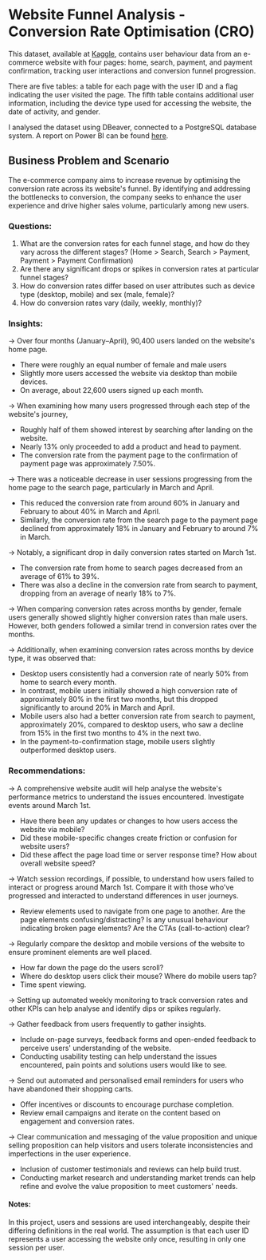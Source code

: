 # Website Funnel Analysis - Conversion Rate Optimisation (CRO)

This dataset, available at [Kaggle](https://www.kaggle.com/datasets/aerodinamicc/ecommerce-website-funnel-analysis), contains user behaviour data from an e-commerce website with four pages: home, search, payment, and payment confirmation, tracking user interactions and conversion funnel progression.

There are five tables: a table for each page with the user ID and a flag indicating the user visited the page. The fifth table contains additional user information, including the device type used for accessing the website, the date of activity, and gender.

I analysed the dataset using DBeaver, connected to a PostgreSQL database system. A report on Power BI can be found [here](https://github.com/umasreeakula/website_funnel_analysis/blob/main/Website%20Conversion%20Funnel.pbix).

## Business Problem and Scenario

The e-commerce company aims to increase revenue by optimising the conversion rate across its website's funnel. By identifying and addressing the bottlenecks to conversion, the company seeks to enhance the user experience and drive higher sales volume, particularly among new users.

### Questions:
1. What are the conversion rates for each funnel stage, and how do they vary across the different stages? (Home > Search, Search > Payment, Payment > Payment Confirmation)
2. Are there any significant drops or spikes in conversion rates at particular funnel stages?
3. How do conversion rates differ based on user attributes such as device type (desktop, mobile) and sex (male, female)?
4. How do conversion rates vary (daily, weekly, monthly)?

### Insights:
-> Over four months (January–April), 90,400 users landed on the website's home page.
- There were roughly an equal number of female and male users
- Slightly more users accessed the website via desktop than mobile devices. 
- On average, about 22,600 users signed up each month.

-> When examining how many users progressed through each step of the website's journey,
- Roughly half of them showed interest by searching after landing on the website.
- Nearly 13% only proceeded to add a product and head to payment.
- The conversion rate from the payment page to the confirmation of payment page was approximately 7.50%.

-> There was a noticeable decrease in user sessions progressing from the home page to the search page, particularly in March and April.
- This reduced the conversion rate from around 60% in January and February to about 40% in March and April. 
- Similarly, the conversion rate from the search page to the payment page declined from approximately 18% in January and February to around 7% in March.

-> Notably, a significant drop in daily conversion rates started on March 1st.
- The conversion rate from home to search pages decreased from an average of 61% to 39%. 
- There was also a decline in the conversion rate from search to payment, dropping from an average of nearly 18% to 7%.

-> When comparing conversion rates across months by gender, female users generally showed slightly higher conversion rates than male users. However, both genders followed a similar trend in conversion rates over the months.

-> Additionally, when examining conversion rates across months by device type, it was observed that:
- Desktop users consistently had a conversion rate of nearly 50% from home to search every month. 
- In contrast, mobile users initially showed a high conversion rate of approximately 80% in the first two months, but this dropped significantly to around 20% in March and April. 
- Mobile users also had a better conversion rate from search to payment, approximately 20%, compared to desktop users, who saw a decline from 15% in the first two months to 4% in the next two.
- In the payment-to-confirmation stage, mobile users slightly outperformed desktop users.

### Recommendations:
-> A comprehensive website audit will help analyse the website's performance metrics to understand the issues encountered. Investigate events around March 1st. 
- Have there been any updates or changes to how users access the website via mobile? 
- Did these mobile-specific changes create friction or confusion for website users?
- Did these affect the page load time or server response time? How about overall website speed?
  
-> Watch session recordings, if possible, to understand how users failed to interact or progress around March 1st. Compare it with those who've progressed and interacted to understand differences in user journeys.
- Review elements used to navigate from one page to another. Are the page elements confusing/distracting? Is any unusual behaviour indicating broken page elements? Are the CTAs (call-to-action) clear?
  
-> Regularly compare the desktop and mobile versions of the website to ensure prominent elements are well placed.
- How far down the page do the users scroll?
- Where do desktop users click their mouse? Where do mobile users tap?
- Time spent viewing.

-> Setting up automated weekly monitoring to track conversion rates and other KPIs can help analyse and identify dips or spikes regularly.

-> Gather feedback from users frequently to gather insights.
- Include on-page surveys, feedback forms and open-ended feedback to perceive users' understanding of the website.
- Conducting usability testing can help understand the issues encountered, pain points and solutions users would like to see.

-> Send out automated and personalised email reminders for users who have abandoned their shopping carts.
- Offer incentives or discounts to encourage purchase completion.
- Review email campaigns and iterate on the content based on engagement and conversion rates.

-> Clear communication and messaging of the value proposition and unique selling proposition can help visitors and users tolerate inconsistencies and imperfections in the user experience.
- Inclusion of customer testimonials and reviews can help build trust.
- Conducting market research and understanding market trends can help refine and evolve the value proposition to meet customers' needs.

 #### Notes:
 In this project, users and sessions are used interchangeably, despite their differing definitions in the real world. The assumption is that each user ID represents a user accessing the website only once, resulting in only one session per user.
